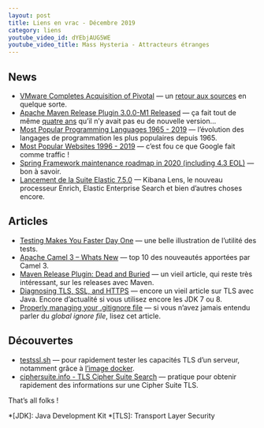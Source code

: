 ```yaml
---
layout: post
title: Liens en vrac - Décembre 2019
category: liens
youtube_video_id: dYEbjAUG5WE
youtube_video_title: Mass Hysteria - Attracteurs étranges
---
```


## News

- [VMware Completes Acquisition of Pivotal](https://www.vmware.com/company/news/releases/vmw-newsfeed.VMware-Completes-Acquisition-of-Pivotal.1964966.html)
  — un [retour aux sources](https://en.wikipedia.org/wiki/Pivotal_Software) en quelque sorte.
- [Apache Maven Release Plugin 3.0.0-M1 Released](https://mail-archives.apache.org/mod_mbox/maven-announce/201912.mbox/%3c13362911.H09CoeJCsu@giga%3e)
  — ça fait tout de même [quatre ans](https://mvnrepository.com/artifact/org.apache.maven.plugins/maven-release-plugin)
  qu’il n’y avait pas eu de nouvelle version…
- [Most Popular Programming Languages 1965 - 2019](https://www.youtube.com/watch?v=Og847HVwRSI)
  — l’évolution des langages de programmation les plus populaires depuis 1965.
- [Most Popular Websites 1996 - 2019](https://www.youtube.com/watch?v=2Uj1A9AguFs)
  — c’est fou ce que Google fait comme traffic !
- [Spring Framework maintenance roadmap in 2020 (including 4.3 EOL)](https://spring.io/blog/2019/12/03/spring-framework-maintenance-roadmap-in-2020-including-4-3-eol)
  — bon à savoir.
- [Lancement de la Suite Elastic 7.5.0](https://www.elastic.co/fr/blog/elastic-stack-7-5-0-released)
  — Kibana Lens, le nouveau processeur Enrich, Elastic Enterprise Search et bien d’autres choses encore.

## Articles

- [Testing Makes You Faster Day One](https://testingisdocumenting.org/blog/entry/testing-makes-you-faster-day-one/)
  — une belle illustration de l’utilité des tests.
- [Apache Camel 3 – Whats New](https://camel.apache.org/blog/Camel3-Whatsnew/)
  — top 10 des nouveautés apportées par Camel 3.
- [Maven Release Plugin: Dead and Buried](https://axelfontaine.com/blog/dead-burried.html)
  — un vieil article, qui reste très intéressant, sur les releases avec Maven.
- [Diagnosing TLS, SSL, and HTTPS](https://blogs.oracle.com/java-platform-group/diagnosing-tls,-ssl,-and-https)
  — encore un vieil article sur TLS avec Java. Encore d’actualité si vous utilisez encore les JDK 7 ou 8.
- [Properly managing your .gitignore file](https://julien.danjou.info/properly-managing-your-gitignore/)
  — si vous n’avez jamais entendu parler du _global ignore file_, lisez cet article.

## Découvertes

- [testssl.sh](https://github.com/drwetter/testssl.sh)
  — pour rapidement tester les capacités TLS d’un serveur, notamment grâce
  à [l’image docker](https://hub.docker.com/r/drwetter/testssl.sh).
- [ciphersuite.info - TLS Cipher Suite Search](https://ciphersuite.info/)
  — pratique pour obtenir rapidement des informations sur une Cipher Suite TLS.

That’s all folks !

<!-- prettier-ignore-start -->
*[JDK]: Java Development Kit
*[TLS]: Transport Layer Security
<!-- prettier-ignore-end -->
